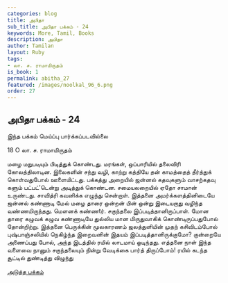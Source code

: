```yaml
---
categories: blog
title: அபிதா
sub_title: அபிதா பக்கம் - 24
keywords: More, Tamil, Books
description: அபிதா
author: Tamilan
layout: Ruby
tags:
- லா. ச. ராமாமிருதம்
is_book: 1
permalink: abitha_27
featured: /images/noolkal_96_6.png
order: 27
---
```

## அபிதா பக்கம் - 24

இந்த பக்கம் மெய்ப்பு பார்க்கப்படவில்லை

﻿18 O லா. ச. ராமாமிருதம்

மழை மறுபடியும் பிடித்துக் கொண்டது. மரங்கள், ஒப்பாரியில் தலைவிரி கோலத்திலாடின. இலைகளின் சந்து வழி, காற்று கத்தியே தன் காமத்தைத் தீர்த்துக் கொள்வதுபோல் ஊளையிட்டது. பக்கத்து அறையில் ஜன்னல் கதவுகளும் வாசற்கதவு களும் பட்பட்’டென்று அடித்துக் கொண்டன. சமையலறையில் ஏதோ சாமான் உருண்டது. சாவித்ரி கவனிக்க எழுந்து சென்றாள். இத்தனை அமர்க்களத்தினிடையே ஜன்னல் கண்ணாடி மேல் மழை தாரை ஒன்றன் பின் ஒன்று இடையறாது வழிந்த வண்ணமிருந்தது. மெளனக் கண்ணtர். சகுந்தலை இப்படித்தானிருப்பாள். மோன தாரை கழுவக் கழுவ கண்ணாடியே துல்லிய மான மிருதுவாகிக் கொண்டிருப்பதுபோல் தோன்றிற்று. இத்தனை பெருக்கின் மூலகாரணம் ஜலத்துளியின் முதற் கசிவிடம்போல் புஷ்பாஞ்சலியில் நெகிழ்ந்த இறைவனின் இதயம் இப்படித்தானிருக்குமோ? குன்றையே அணைப்பது போல், அந்த இடத்தில் ரயில் லாடமாய் ஒடிந்தது. எத்தனை நாள் இந்த வளைவை நானும் சகுந்தலையும் நின்று வேடிக்கை பார்த் திருப்போம்! ரயில் கடந்த சூட்டில் துண்டித்து விழுந்து

[அடுத்த பக்கம்](abitha_28)